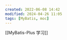 ```yaml
---
created: 2022-06-08 14:42
modified: 2024-04-26 11:05
tags: [MyBatis, moc]
---
```


[[MyBatis-Plus 学习]]
